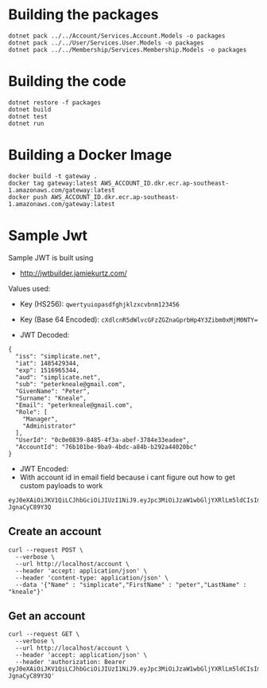 # Building the packages
```
dotnet pack ../../Account/Services.Account.Models -o packages
dotnet pack ../../User/Services.User.Models -o packages
dotnet pack ../../Membership/Services.Membership.Models -o packages
```

# Building the code
```
dotnet restore -f packages
dotnet build
dotnet test
dotnet run
```

# Building a Docker Image
```
docker build -t gateway .
docker tag gateway:latest AWS_ACCOUNT_ID.dkr.ecr.ap-southeast-1.amazonaws.com/gateway:latest
docker push AWS_ACCOUNT_ID.dkr.ecr.ap-southeast-1.amazonaws.com/gateway:latest
```

# Sample Jwt

Sample JWT is built using 
- http://jwtbuilder.jamiekurtz.com/

Values used:
- Key (HS256): `qwertyuiopasdfghjklzxcvbnm123456`
- Key (Base 64 Encoded): `cXdlcnR5dWlvcGFzZGZnaGprbHp4Y3Zibm0xMjM0NTY=`

- JWT Decoded:

```
{
  "iss": "simplicate.net",
  "iat": 1485429344,
  "exp": 1516965344,
  "aud": "simplicate.net",
  "sub": "peterkneale@gmail.com",
  "GivenName": "Peter",
  "Surname": "Kneale",
  "Email": "peterkneale@gmail.com",
  "Role": [
    "Manager",
    "Administrator"
  ],
  "UserId": "0c0e0839-8485-4f3a-abef-3784e33eadee",
  "AccountId": "76b101be-9ba9-4bdc-a84b-b292a44020bc"
}
```

- JWT Encoded:
- With account id in email field because i cant figure out how to get custom payloads to work


```
eyJ0eXAiOiJKV1QiLCJhbGciOiJIUzI1NiJ9.eyJpc3MiOiJzaW1wbGljYXRlLm5ldCIsImlhdCI6MTQ4NTQyOTM0NCwiZXhwIjoxNTE2OTY1MzQ0LCJhdWQiOiJzaW1wbGljYXRlLm5ldCIsInN1YiI6InBldGVya25lYWxlQGdtYWlsLmNvbSIsImdpdmVuX25hbWUgIjoicGV0ZXIiLCJmYW1pbHlfbmFtZSAiOiJrbmVhbGUiLCJFbWFpbCI6ImI1NWRhMjA2N2E1MTRkODNiNmQxMmNiMzg1MjQwNWUxIiwiUm9sZSI6WyJNYW5hZ2VyIiwiQWRtaW5pc3RyYXRvciJdLCJVc2VySWQiOiI5ZGY2ZTY5ZjFhM2M0YmUzYTEzMGI1MTc3MzZlZGI3NyIsIkFjY291bnRJZCI6ImI1NWRhMjA2N2E1MTRkODNiNmQxMmNiMzg1MjQwNWUxIn0.V1ZHA4wX6w3pfQ9oaEtKglgjAMuhTZ-JgnaCyC89Y3Q
```

## Create an account

```
curl --request POST \
  --verbose \
  --url http://localhost/account \
  --header 'accept: application/json' \
  --header 'content-type: application/json' \
  --data '{"Name" : "simplicate","FirstName" : "peter","LastName" : "kneale"}'
  ```

## Get an account

```
curl --request GET \
  --verbose \
  --url http://localhost/account \
  --header 'accept: application/json' \
  --header 'authorization: Bearer eyJ0eXAiOiJKV1QiLCJhbGciOiJIUzI1NiJ9.eyJpc3MiOiJzaW1wbGljYXRlLm5ldCIsImlhdCI6MTQ4NTQyOTM0NCwiZXhwIjoxNTE2OTY1MzQ0LCJhdWQiOiJzaW1wbGljYXRlLm5ldCIsInN1YiI6InBldGVya25lYWxlQGdtYWlsLmNvbSIsImdpdmVuX25hbWUgIjoicGV0ZXIiLCJmYW1pbHlfbmFtZSAiOiJrbmVhbGUiLCJFbWFpbCI6ImI1NWRhMjA2N2E1MTRkODNiNmQxMmNiMzg1MjQwNWUxIiwiUm9sZSI6WyJNYW5hZ2VyIiwiQWRtaW5pc3RyYXRvciJdLCJVc2VySWQiOiI5ZGY2ZTY5ZjFhM2M0YmUzYTEzMGI1MTc3MzZlZGI3NyIsIkFjY291bnRJZCI6ImI1NWRhMjA2N2E1MTRkODNiNmQxMmNiMzg1MjQwNWUxIn0.V1ZHA4wX6w3pfQ9oaEtKglgjAMuhTZ-JgnaCyC89Y3Q' 
```

